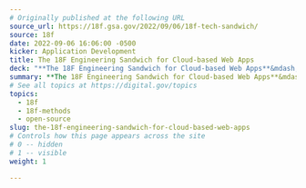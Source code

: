 ```yaml
---
# Originally published at the following URL
source_url: https://18f.gsa.gov/2022/09/06/18f-tech-sandwich/
source: 18f
date: 2022-09-06 16:06:00 -0500
kicker: Application Development
title: The 18F Engineering Sandwich for Cloud-based Web Apps
deck: "**The 18F Engineering Sandwich for Cloud-based Web Apps**&mdash;18F Engineering is often thought of as a technology shop, but that's too broad. There are very few technology choices we actually make at the project level, so, more often than not, we combine a limited set of technologies to make our applications. To explain this, we'll use the metaphor of a sandwich shop."
summary: **The 18F Engineering Sandwich for Cloud-based Web Apps**&mdash;18F Engineering is often thought of as a technology shop, but that's too broad. There are very few technology choices we actually make at the project level, so, more often than not, we combine a limited set of technologies to make our applications. To explain this, we'll use the metaphor of a sandwich shop.
# See all topics at https://digital.gov/topics
topics:
  - 18f
  - 18f-methods
  - open-source
slug: the-18f-engineering-sandwich-for-cloud-based-web-apps
# Controls how this page appears across the site
# 0 -- hidden
# 1 -- visible
weight: 1

---
```

